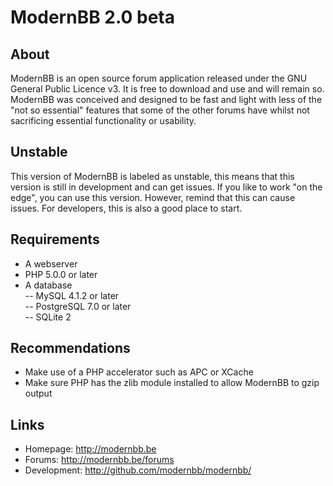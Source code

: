 ModernBB 2.0 beta
=================
## About
ModernBB is an open source forum application released under the GNU General Public Licence v3. It is free to download and use and will remain so. ModernBB was conceived and designed to be fast and light with less of the "not so essential" features that some of the other forums have whilst not sacrificing essential functionality or usability.

## Unstable
This version of ModernBB is labeled as unstable, this means that this version is still in development and can get issues. If you like to work "on the edge", you can use this version. However, remind that this can cause issues. For developers, this is also a good place to start.

## Requirements
 - A webserver
 - PHP 5.0.0 or later
 - A database <br />
 -- MySQL 4.1.2 or later <br />
 -- PostgreSQL 7.0 or later <br />
 -- SQLite 2

## Recommendations
 - Make use of a PHP accelerator such as APC or XCache
 - Make sure PHP has the zlib module installed to allow ModernBB to gzip output

## Links
 - Homepage: http://modernbb.be
 - Forums: http://modernbb.be/forums
 - Development: http://github.com/modernbb/modernbb/